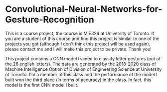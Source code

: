 # Convolutional-Neural-Networks-for-Gesture-Recognition

This is a course project, the course is MIE324 at University of Toronto. If you are a student of this course and find this project is similar to one of the projects you got (although I don't think this project will be used again), please contact me and I will make this project to be private. Thank you!

This project contains a CNN model trained to classify letter gestures (out of the 26 english letters). The data are generated by the 2018-2020 class of Machine Intelligence Option of Division of Engineering Science at University of Toronto. I'm a member of this class and the performance of the model I built won the third place (in terms of accuracy) in the class. In fact, this model is the first CNN model I built.
